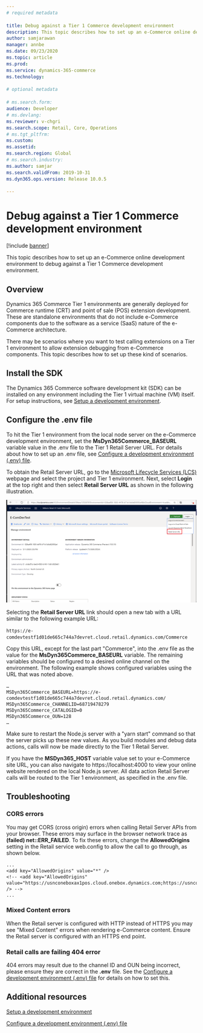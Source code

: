 ```yaml
---
# required metadata

title: Debug against a Tier 1 Commerce development environment
description: This topic describes how to set up an e-Commerce online development environment to debug against a Tier 1 Commerce development environment.
author: samjarawan
manager: annbe
ms.date: 09/23/2020
ms.topic: article
ms.prod: 
ms.service: dynamics-365-commerce
ms.technology: 

# optional metadata

# ms.search.form: 
audience: Developer
# ms.devlang: 
ms.reviewer: v-chgri
ms.search.scope: Retail, Core, Operations
# ms.tgt_pltfrm: 
ms.custom: 
ms.assetid: 
ms.search.region: Global
# ms.search.industry: 
ms.author: samjar
ms.search.validFrom: 2019-10-31
ms.dyn365.ops.version: Release 10.0.5

---
```

# Debug against a Tier 1 Commerce development environment

[!include [banner](../includes/banner.md)]

This topic describes how to set up an e-Commerce online development environment to debug against a Tier 1 Commerce development environment.

## Overview

Dynamics 365 Commerce Tier 1 environments are generally deployed for Commerce runtime (CRT) and point of sale (POS) extension development. These are standalone environments that do not include e-Commerce components due to the software as a service (SaaS) nature of the e-Commerce architecture.

There may be scenarios where you want to test calling extensions on a Tier 1 environment to allow extension debugging from e-Commerce components. This topic describes how to set up these kind of scenarios.

## Install the SDK

The Dynamics 365 Commerce software development kit (SDK) can be installed on any environment including the Tier 1 virtual machine (VM) itself. For setup instructions, see [Setup a development environment](setup-dev-environment.md).

## Configure the .env file

To hit the Tier 1 environment from the local node server on the e-Commerce development environment, set the **MsDyn365Commerce_BASEURL** variable value in the .env file to the Tier 1 Retail Server URL. For details about how to set up an .env file, see [Configure a development environment (.env) file](configure-env-file.md).

To obtain the Retail Server URL, go to the [Microsoft Lifecycle Services (LCS)](https://lcs.dynamics.com/) webpage and select the project and Tier 1 environment. Next, select **Login** at the top right and then select **Retail Server URL** as shown in the following illustration.

![LCS Retail Server URL](media/lcs-retail-server-url.png)

Selecting the **Retail Server URL** link should open a new tab with a URL similar to the following example URL: 

`https://e-comdevtestf1d01de665c744a7devret.cloud.retail.dynamics.com/Commerce`

Copy this URL, except for the last part "Commerce", into the .env file as the value for the **MsDyn365Commerce_BASEURL** variable. The remaining variables should be configured to a desired online channel on the environment. The following example shows configured variables using the URL that was noted above.  

```text
…
MSDyn365Commerce_BASEURL=https://e-comdevtestf1d01de665c744a7devret.cloud.retail.dynamics.com/
MSDyn365Commerce_CHANNELID=68719478279
MSDyn365Commerce_CATALOGID=0
MSDyn365Commerce_OUN=128
…
```
Make sure to restart the Node.js server with a "yarn start" command so that the server picks up these new values. As you build modules and debug data actions, calls will now be made directly to the Tier 1 Retail Server.

If you have the **MSDyn365_HOST** variable value set to your e-Commerce site URL, you can also navigate to https://localhost:4000 to view your online website rendered on the local Node.js server. All data action Retail Server calls will be routed to the Tier 1 environment, as specified in the .env file.

## Troubleshooting

### CORS errors
You may get CORS (cross origin) errors when calling Retail Server APIs from your browser. These errors may surface in the browser network trace as **(failed) net::ERR_FAILED**. To fix these errors, change the **AllowedOrigins** setting in the Retail service web.config to allow the call to go through, as shown below.

```
...
<add key="AllowedOrigins" value="*" />
<!-- <add key="AllowedOrigins" value="https://usnconeboxax1pos.cloud.onebox.dynamics.com;https://usnconeboxax1ecom.cloud.onebox.dynamics.com" /> -->
...
```

### Mixed Content errors
When the Retail server is configured with HTTP instead of HTTPS you may see "Mixed Content" errors when rendering e-Commerce content.  Ensure the Retail server is configured with an HTTPS end point.

### Retail calls are failing 404 error
404 errors may result due to the channel ID and OUN being incorrect, please ensure they are correct in the **.env** file.  See the [Configure a development environment (.env) file](configure-env-file.md) for details on how to set this.


## Additional resources

[Setup a development environment](setup-dev-environment.md)

[Configure a development environment (.env) file](configure-env-file.md)
